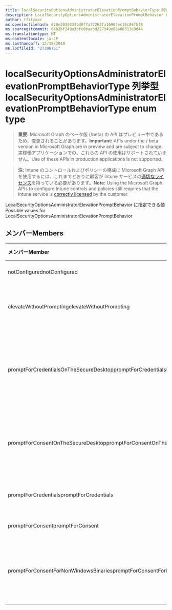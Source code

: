 ```yaml
---
title: localSecurityOptionsAdministratorElevationPromptBehaviorType 列挙型
description: LocalSecurityOptionsAdministratorElevationPromptBehavior に指定できる値
author: tfitzmac
ms.openlocfilehash: 620e2030433bd0f7a72263fa16907ec18c86f5f8
ms.sourcegitcommit: 6a82bf240a3cfc0baabd227349e08a08311e3d44
ms.translationtype: MT
ms.contentlocale: ja-JP
ms.lasthandoff: 12/18/2018
ms.locfileid: "27308751"
---
```

# <a name="localsecurityoptionsadministratorelevationpromptbehaviortype-enum-type"></a><span data-ttu-id="f2eeb-103">localSecurityOptionsAdministratorElevationPromptBehaviorType 列挙型</span><span class="sxs-lookup"><span data-stu-id="f2eeb-103">localSecurityOptionsAdministratorElevationPromptBehaviorType enum type</span></span>

> <span data-ttu-id="f2eeb-104">**重要:** Microsoft Graph のベータ版 (/beta) の API はプレビュー中であるため、変更されることがあります。</span><span class="sxs-lookup"><span data-stu-id="f2eeb-104">**Important:** APIs under the / beta version in Microsoft Graph are in preview and are subject to change.</span></span> <span data-ttu-id="f2eeb-105">実稼働アプリケーションでの、これらの API の使用はサポートされていません。</span><span class="sxs-lookup"><span data-stu-id="f2eeb-105">Use of these APIs in production applications is not supported.</span></span>

> <span data-ttu-id="f2eeb-106">**注:** Intune のコントロールおよびポリシーの構成に Microsoft Graph API を使用するには、これまでどおりに顧客が Intune サービスの[適切なライセンス](https://go.microsoft.com/fwlink/?linkid=839381)を持っている必要があります。</span><span class="sxs-lookup"><span data-stu-id="f2eeb-106">**Note:** Using the Microsoft Graph APIs to configure Intune controls and policies still requires that the Intune service is [correctly licensed](https://go.microsoft.com/fwlink/?linkid=839381) by the customer.</span></span>

<span data-ttu-id="f2eeb-107">LocalSecurityOptionsAdministratorElevationPromptBehavior に指定できる値</span><span class="sxs-lookup"><span data-stu-id="f2eeb-107">Possible values for LocalSecurityOptionsAdministratorElevationPromptBehavior</span></span>
## <a name="members"></a><span data-ttu-id="f2eeb-108">メンバー</span><span class="sxs-lookup"><span data-stu-id="f2eeb-108">Members</span></span>
|<span data-ttu-id="f2eeb-109">メンバー</span><span class="sxs-lookup"><span data-stu-id="f2eeb-109">Member</span></span>|<span data-ttu-id="f2eeb-110">値</span><span class="sxs-lookup"><span data-stu-id="f2eeb-110">Value</span></span>|<span data-ttu-id="f2eeb-111">説明</span><span class="sxs-lookup"><span data-stu-id="f2eeb-111">Description</span></span>|
|:---|:---|:---|
|<span data-ttu-id="f2eeb-112">notConfigured</span><span class="sxs-lookup"><span data-stu-id="f2eeb-112">notConfigured</span></span>|<span data-ttu-id="f2eeb-113">0</span><span class="sxs-lookup"><span data-stu-id="f2eeb-113">0</span></span>|<span data-ttu-id="f2eeb-114">構成されていません</span><span class="sxs-lookup"><span data-stu-id="f2eeb-114">Not Configured</span></span>|
|<span data-ttu-id="f2eeb-115">elevateWithoutPrompting</span><span class="sxs-lookup"><span data-stu-id="f2eeb-115">elevateWithoutPrompting</span></span>|<span data-ttu-id="f2eeb-116">1</span><span class="sxs-lookup"><span data-stu-id="f2eeb-116">1</span></span>|<span data-ttu-id="f2eeb-117">メッセージを表示せずに昇格します。</span><span class="sxs-lookup"><span data-stu-id="f2eeb-117">Elevate without prompting.</span></span>|
|<span data-ttu-id="f2eeb-118">promptForCredentialsOnTheSecureDesktop</span><span class="sxs-lookup"><span data-stu-id="f2eeb-118">promptForCredentialsOnTheSecureDesktop</span></span>|<span data-ttu-id="f2eeb-119">2</span><span class="sxs-lookup"><span data-stu-id="f2eeb-119">2</span></span>|<span data-ttu-id="f2eeb-120">セキュリティで保護されたデスクトップで資格情報の入力を求める</span><span class="sxs-lookup"><span data-stu-id="f2eeb-120">Prompt for credentials on the secure desktop</span></span>|
|<span data-ttu-id="f2eeb-121">promptForConsentOnTheSecureDesktop</span><span class="sxs-lookup"><span data-stu-id="f2eeb-121">promptForConsentOnTheSecureDesktop</span></span>|<span data-ttu-id="f2eeb-122">3</span><span class="sxs-lookup"><span data-stu-id="f2eeb-122">3</span></span>|<span data-ttu-id="f2eeb-123">セキュリティで保護されたデスクトップで同意を求める</span><span class="sxs-lookup"><span data-stu-id="f2eeb-123">Prompt for consent on the secure desktop</span></span>|
|<span data-ttu-id="f2eeb-124">promptForCredentials</span><span class="sxs-lookup"><span data-stu-id="f2eeb-124">promptForCredentials</span></span>|<span data-ttu-id="f2eeb-125">4</span><span class="sxs-lookup"><span data-stu-id="f2eeb-125">4</span></span>|<span data-ttu-id="f2eeb-126">資格情報の入力を求める</span><span class="sxs-lookup"><span data-stu-id="f2eeb-126">Prompt for credentials</span></span>|
|<span data-ttu-id="f2eeb-127">promptForConsent</span><span class="sxs-lookup"><span data-stu-id="f2eeb-127">promptForConsent</span></span>|<span data-ttu-id="f2eeb-128">5</span><span class="sxs-lookup"><span data-stu-id="f2eeb-128">5</span></span>|<span data-ttu-id="f2eeb-129">同意を求める</span><span class="sxs-lookup"><span data-stu-id="f2eeb-129">Prompt for consent</span></span>|
|<span data-ttu-id="f2eeb-130">promptForConsentForNonWindowsBinaries</span><span class="sxs-lookup"><span data-stu-id="f2eeb-130">promptForConsentForNonWindowsBinaries</span></span>|<span data-ttu-id="f2eeb-131">6</span><span class="sxs-lookup"><span data-stu-id="f2eeb-131">6</span></span>|<span data-ttu-id="f2eeb-132">Windows 以外のバイナリの同意を要求します。</span><span class="sxs-lookup"><span data-stu-id="f2eeb-132">Prompt for consent for non-Windows binaries</span></span>|





